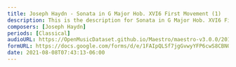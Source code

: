 ```yaml
---
title: Joseph Haydn - Sonata in G Major Hob. XVI6 First Movement (1)
description: This is the description for Sonata in G Major Hob. XVI6 First Movement by Joseph Haydn
composers: [Joseph Haydn]
periods: [Classical]
audioURL: https://OpenMusicDataset.github.io/Maestro/maestro-v3.0.0/2011/MIDI-Unprocessed_05_R1_2011_MID--AUDIO_R1-D2_10_Track10_wav.midi
formURL: https://docs.google.com/forms/d/e/1FAIpQLSf7jgGvwyYFP6cwS8CBNQ5iEXMqq3XtdEhiylJm9JofgaoVeQ/viewform
date: 2021-08-08T07:43:13-06:00
---
```

